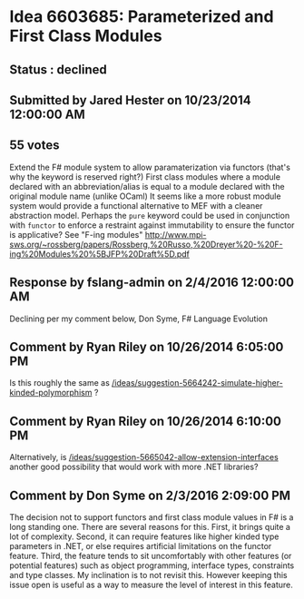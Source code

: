 # Idea 6603685: Parameterized and First Class Modules #

## Status : declined

## Submitted by Jared Hester on 10/23/2014 12:00:00 AM

## 55 votes

Extend the F# module system to allow paramaterization via functors (that's why the keyword is reserved right?)
First class modules where a module declared with an abbreviation/alias is equal to a module declared with the original module name (unlike OCaml)
It seems like a more robust module system would provide a functional alternative to MEF with a cleaner abstraction model.
Perhaps the `pure` keyword could be used in conjunction with `functor` to enforce a restraint against immutability to ensure the functor is applicative?
See "F-ing modules"
http://www.mpi-sws.org/~rossberg/papers/Rossberg,%20Russo,%20Dreyer%20-%20F-ing%20Modules%20%5BJFP%20Draft%5D.pdf

## Response by fslang-admin on 2/4/2016 12:00:00 AM

Declining per my comment below,
Don Syme, F# Language Evolution


## Comment by Ryan Riley on 10/26/2014 6:05:00 PM

Is this roughly the same as [/ideas/suggestion-5664242-simulate-higher-kinded-polymorphism](/ideas/suggestion-5664242-simulate-higher-kinded-polymorphism.md) ?

## Comment by Ryan Riley on 10/26/2014 6:10:00 PM

Alternatively, is [/ideas/suggestion-5665042-allow-extension-interfaces](/ideas/suggestion-5665042-allow-extension-interfaces.md) another good possibility that would work with more .NET libraries?

## Comment by Don Syme on 2/3/2016 2:09:00 PM

The decision not to support functors and first class module values in F# is a long standing one.
There are several reasons for this. First, it brings quite a lot of complexity. Second, it can require features like higher kinded type parameters in .NET, or else requires artificial limitations on the functor feature. Third, the feature tends to sit uncomfortably with other features (or potential features) such as object programming, interface types, constraints and type classes.
My inclination is to not revisit this. However keeping this issue open is useful as a way to measure the level of interest in this feature.

